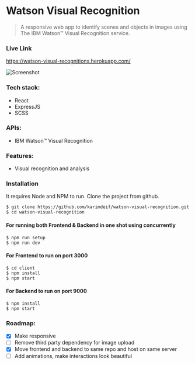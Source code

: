 # Watson Visual Recognition

> A responsive web app to identify scenes and objects in images using The IBM Watson™ Visual Recognition service.

### Live Link

https://watson-visual-recognitions.herokuapp.com/

![Screenshot](https://res.cloudinary.com/dracarys/image/upload/image_text.png)

### Tech stack:

- React
- ExpressJS
- SCSS

### APIs:

- IBM Watson™ Visual Recognition

### Features:

- Visual recognition and analysis

### Installation

It requires Node and NPM to run.
Clone the project from github.

    $ git clone https://github.com/karimdeif/watson-visual-recognition.git
    $ cd watson-visual-recognition
    
#### For running both Frontend & Backend in one shot using concurrently

    $ npm run setup
    $ npm run dev

#### For Frontend to run on port 3000

    $ cd client
    $ npm install
    $ npm start

#### For Backend to run on port 9000

    $ npm install
    $ npm start

### Roadmap:

- [x] Make responsive
- [ ] Remove third party dependency for image upload
- [x] Move frontend and backend to same repo and host on same server
- [ ] Add animations, make interactions look beautiful
